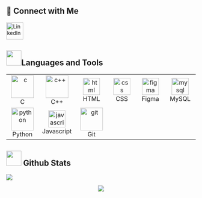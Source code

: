 ## 🤘 Connect with Me

<a href="https://www.linkedin.com/in/darsh-gadara-0a83a62b0/" target="_blank">
  <img src="https://cliply.co/wp-content/uploads/2021/02/372102050_LINKEDIN_ICON_TRANSPARENT_1080.gif" width="45" height="45" alt="LinkedIn"/>
</a>

<div align = "left">
<h2><img src = "https://github.com/Tarikul-Islam-Anik/Animated-Fluent-Emojis/blob/master/Emojis/Travel%20and%20places/Fire.png" width="40" height="40">Languages and Tools</h2>
</div>

<table align="center">
  <tr>
    <td align="center" width="90">
      <img src="https://cdnl.iconscout.com/lottie/premium/thumb/coinbase-animation-download-in-lottie-json-gif-static-svg-file-formats--logo-wallet-cryptocurrency-metamask-pack-science-technology-animations-4719010.gif" width="60" height="60" alt="c" title="C"/>
      <br>C
    </td>
    <td align="center" width="90">
      <img src="https://techstack-generator.vercel.app/cpp-icon.svg" width="60" height="60" alt="c++" title="C++"/>
      <br>C++
    </td>
    <td align="center" width="90">
      <img src="https://skillicons.dev/icons?i=html" width="45" height="45" alt="html" title="HTML"/>
      <br>HTML
    </td>
    <td align="center" width="90">
      <img src="https://skillicons.dev/icons?i=css" width="45" height="45" alt="css" title="CSS"/>
      <br>CSS
    </td>
    <td align="center" width="90">
      <img src="https://skillicons.dev/icons?i=figma" width="45" height="45" alt="figma" title="Figma"/>
      <br>Figma
    </td>
    <td align="center" width="90">
      <img src="https://techstack-generator.vercel.app/mysql-icon.svg" width="45" height="45" alt="mysql" title="MySQL"/>
      <br>MySQL
    </td>
  </tr>
  <tr>
    <td align="center" width="90">
      <img src="https://techstack-generator.vercel.app/python-icon.svg" width="60" height="60" alt="python" title="Python"/>
      <br>Python
    </td>
    <td align="center" width="90">
      <img src="https://techstack-generator.vercel.app/js-icon.svg" width="45" height="45" alt="javascript" title="Javascript"/>
      <br>Javascript
    </td>
    <td align="center" width="90">
      <img src="https://assets-v2.lottiefiles.com/a/5ffe0a44-8d39-11ef-87c6-7b42f55da265/zGMEGHJuSM.png" width="60" height="60" alt="git" title="Git"/>
      <br>Git
    </td>
    <td></td>
    <td></td>
    <td></td>
  </tr>
</table>


<div align = "left">
<h2><img src = "https://github.com/Tarikul-Islam-Anik/Animated-Fluent-Emojis/blob/master/Emojis/Objects/Bar%20Chart.png" width="40" height="40"> Github Stats</h2>
</div>

<div>
    <img src="https://github-readme-stats.vercel.app/api?username=gadaradarsh&show_icons=true&theme=transparent" />
</div>




<p align="center">
  <img src="https://komarev.com/ghpvc/?username=gadaradarsh&style=flat-square&color=blue">
</p>


